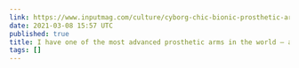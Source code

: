 ```yaml
---
link: https://www.inputmag.com/culture/cyborg-chic-bionic-prosthetic-arm-sucks
date: 2021-03-08 15:57 UTC
published: true
title: I have one of the most advanced prosthetic arms in the world — and I hate it
tags: []
---
```



